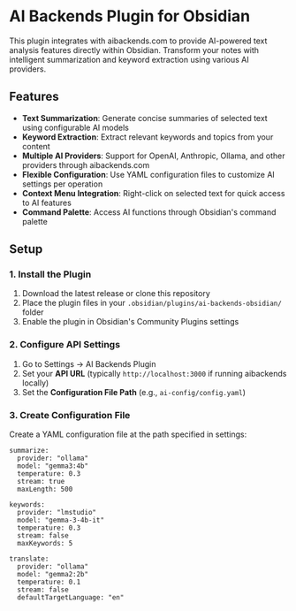 # AI Backends Plugin for Obsidian

This plugin integrates with aibackends.com to provide AI-powered text analysis features directly within Obsidian. Transform your notes with intelligent summarization and keyword extraction using various AI providers.

## Features

- **Text Summarization**: Generate concise summaries of selected text using configurable AI models
- **Keyword Extraction**: Extract relevant keywords and topics from your content
- **Multiple AI Providers**: Support for OpenAI, Anthropic, Ollama, and other providers through aibackends.com
- **Flexible Configuration**: Use YAML configuration files to customize AI settings per operation
- **Context Menu Integration**: Right-click on selected text for quick access to AI features
- **Command Palette**: Access AI functions through Obsidian's command palette

## Setup

### 1. Install the Plugin

1. Download the latest release or clone this repository
2. Place the plugin files in your `.obsidian/plugins/ai-backends-obsidian/` folder
3. Enable the plugin in Obsidian's Community Plugins settings

### 2. Configure API Settings

1. Go to Settings → AI Backends Plugin
2. Set your **API URL** (typically `http://localhost:3000` if running aibackends locally)
3. Set the **Configuration File Path** (e.g., `ai-config/config.yaml`)

### 3. Create Configuration File
Create a YAML configuration file at the path specified in settings:
```
summarize:
  provider: "ollama"
  model: "gemma3:4b"
  temperature: 0.3
  stream: true
  maxLength: 500

keywords:
  provider: "lmstudio"
  model: "gemma-3-4b-it"
  temperature: 0.3
  stream: false
  maxKeywords: 5

translate:
  provider: "ollama"
  model: "gemma2:2b"
  temperature: 0.1
  stream: false
  defaultTargetLanguage: "en"
```